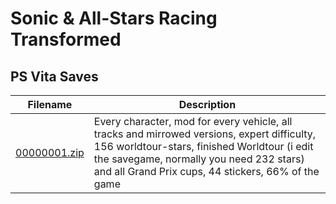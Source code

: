 # Sonic & All-Stars Racing Transformed

## PS Vita Saves

| Filename | Description |
|----------|-------------|
| [00000001.zip](00000001.zip) | Every character, mod for every vehicle, all tracks and mirrowed versions, expert difficulty, 156 worldtour-stars, finished Worldtour (i edit the savegame, normally you need 232 stars) and all Grand Prix cups, 44 stickers, 66% of the game  |
